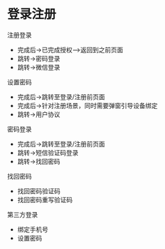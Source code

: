 # 登录注册

注册登录

- 完成后->已完成授权-->返回到之前页面
- 跳转->密码登录
- 跳转->微信登录

设置密码

- 完成后->跳转至登录/注册前页面
- 完成后->针对注册场景，同时需要弹窗引导设备绑定
- 跳转->用户协议

密码登录

- 完成后->跳转至登录/注册前页面
- 跳转->短信验证码登录
- 跳转->找回密码

找回密码

- 找回密码验证码
- 找回密码重写验证码

第三方登录

- 绑定手机号
- 设置密码
